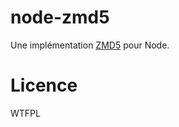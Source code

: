 # node-zmd5

Une implémentation [ZMD5](https://so6rfc.delthas.fr/SO6RFC4.txt) pour Node.

# Licence

WTFPL
